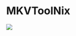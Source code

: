 # MKVToolNix
<a href="https://colab.research.google.com/github.com/AbrarSajid001/MKVToolNix/master/MKVToolNix.ipynb"><img src="https://colab.research.google.com/assets/colab-badge.svg" ></a>
